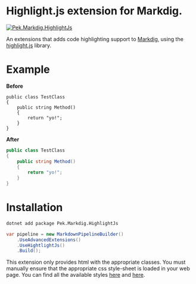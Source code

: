 # Highlight.js extension for Markdig.

[![Pek.Markdig.HighlightJs](https://img.shields.io/nuget/v/Pek.Markdig.HighlightJs.svg?style=flat&label=Pek.Markdig.HighlightJs)](http://www.nuget.org/packages/Pek.Markdig.HighlightJs/)

An extensions that adds code highlighting support to [Markdig](https://github.com/lunet-io/markdig), using the [highlight.js](https://highlightjs.org/) library.

# Example

**Before**

```
public class TestClass
{
    public string Method()
    {
        return "yo!";
    }
}
```

**After**

```cs
public class TestClass
{
    public string Method()
    {
        return "yo!";
    }
}
```

# Installation

```bash
dotnet add package Pek.Markdig.HighlightJs
```

```csharp
var pipeline = new MarkdownPipelineBuilder()
    .UseAdvancedExtensions()
    .UseHightlightJs()
    .Build();
```

This extension only provides html with the appropriate classes. You must manually ensure that the appropriate css style-sheet is loaded in your web page. You can find all the available styles [here](https://highlightjs.org/static/demo/) and [here](https://github.com/highlightjs/highlight.js/tree/master/src/styles).